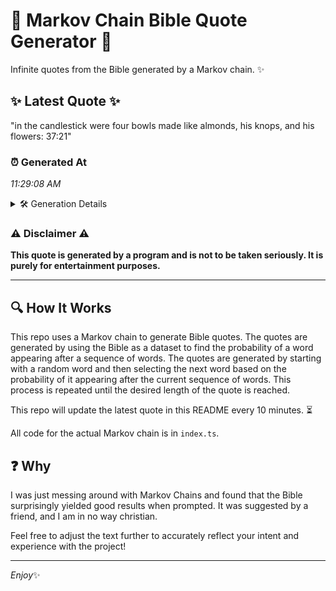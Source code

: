 # 📖 Markov Chain Bible Quote Generator 📖

Infinite quotes from the Bible generated by a Markov chain. ✨

## ✨ Latest Quote ✨
"in the candlestick were four bowls made like almonds, his knops, and his flowers: 37:21"

### ⏰ Generated At
*11:29:08 AM*

<details>
    <summary>🛠️ Generation Details</summary>
    <p>
        <strong>🌱 Seed:</strong> in<br>
        <strong>🔄 Iterations:</strong> 14<br>
        <strong>📜 Context History:</strong><br>[ in ]: the<br>[ in, the ]: candlestick<br>[ in, the, candlestick ]: were<br>[ in, the, candlestick, were ]: four<br>[ in, the, candlestick, were, four ]: bowls<br>[ in, the, candlestick, were, four, bowls ]: made<br>[ the, candlestick, were, four, bowls, made ]: like<br>[ candlestick, were, four, bowls, made, like ]: almonds,<br>[ were, four, bowls, made, like, almonds, ]: his<br>[ four, bowls, made, like, almonds,, his ]: knops,<br>[ bowls, made, like, almonds,, his, knops, ]: and<br>[ made, like, almonds,, his, knops,, and ]: his<br>[ like, almonds,, his, knops,, and, his ]: flowers:<br>[ almonds,, his, knops,, and, his, flowers: ]: 37:21<br>
    </p>
</details>

### ⚠️ Disclaimer ⚠️
**This quote is generated by a program and is not to be taken seriously. It is purely for entertainment purposes.**

---

## 🔍 How It Works

This repo uses a Markov chain to generate Bible quotes. The quotes are generated by using the Bible as a dataset to find the probability of a word appearing after a sequence of words. The quotes are generated by starting with a random word and then selecting the next word based on the probability of it appearing after the current sequence of words. This process is repeated until the desired length of the quote is reached.

This repo will update the latest quote in this README every 10 minutes. ⏳

All code for the actual Markov chain is in `index.ts`.

## ❓ Why

I was just messing around with Markov Chains and found that the Bible surprisingly yielded good results when prompted. 
It was suggested by a friend, and I am in no way christian.

Feel free to adjust the text further to accurately reflect your intent and experience with the project!

---

*Enjoy*✨

